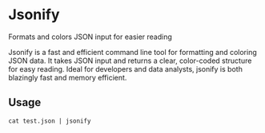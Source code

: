 Jsonify
======
Formats and colors JSON input for easier reading

Jsonify is a fast and efficient command line tool for formatting and coloring JSON data. It takes JSON input and returns a clear, color-coded structure for easy reading. Ideal for developers and data analysts, jsonify is both blazingly fast and memory efficient.

Usage
-----

```
cat test.json | jsonify
```

